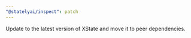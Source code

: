 ```yaml
---
"@statelyai/inspect": patch
---
```


Update to the latest version of XState and move it to peer dependencies.

